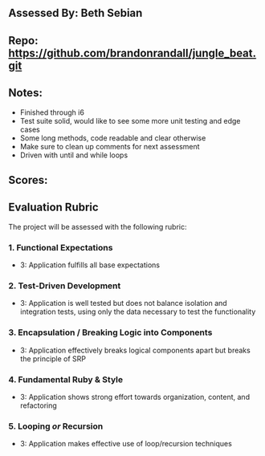 ## Assessed By: Beth Sebian

## Repo: https://github.com/brandonrandall/jungle_beat.git

## Notes:
* Finished through i6
* Test suite solid, would like to see some more unit testing and edge cases
* Some long methods, code readable and clear otherwise
* Make sure to clean up comments for next assessment
* Driven with until and while loops

## Scores:


## Evaluation Rubric

The project will be assessed with the following rubric:

### 1. Functional Expectations
* 3: Application fulfills all base expectations

### 2. Test-Driven Development
* 3: Application is well tested but does not balance isolation and integration tests, using only the data necessary to test the functionality


### 3. Encapsulation / Breaking Logic into Components
* 3: Application effectively breaks logical components apart but breaks the principle of SRP

### 4. Fundamental Ruby & Style
* 3:  Application shows strong effort towards organization, content, and refactoring

### 5. Looping *or* Recursion
* 3: Application makes effective use of loop/recursion techniques
